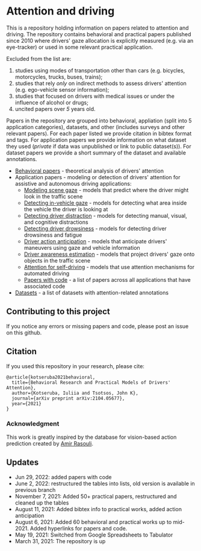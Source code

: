 # Attention and driving

This is a repository holding information on papers related to attention and driving. The repository contains behavioral and practical papers published since 2010 where drivers' gaze allocation is explicitly measured (e.g. via an eye-tracker) or used in some relevant practical application.

Excluded from the list are: 

1) studies using modes of transportation other than cars (e.g. bicycles, motorcycles, trucks, buses, trains);
2) studies that rely *only* on indirect methods to assess drivers' attention (e.g. ego-vehicle sensor information);
3) studies that focused on drivers with medical issues or under the influence of alcohol or drugs;
4) uncited papers over *5* years old.


Papers in the repository are grouped into behavioral, appliation (split into 5 application categories), datasets, and other (includes surveys and other relevant papers). For each paper listed we provide citation in bibtex format and tags. For application papers we provide information on what dataset they used (*private* if data was unpublished or link to public dataset(s)). For dataset papers we provide a short summary of the dataset and available annotations.

- [Behavioral papers](behavioral.md) - theoretical analysis of drivers' attention
- Application papers - modeling or detection of drivers' attention for assistive and autonomous driving applications:
	- [Modeling scene gaze](scene_gaze.md) - models that predict where the driver might look in the traffic scene
	- [Detecting in-vehicle gaze](in-vehicle_gaze.md) - models for detecting what area inside the vehicle the driver is looking at
	- [Detecting driver distraction](distraction_detection.md) - models for detecting manual, visual, and cognitive distractions
	- [Detecting driver drowsiness](drowsiness_detection.md) - models for detecting driver drowsiness and fatigue
	- [Driver action anticipation](action_anticipation.md) - models that anticipate drivers' maneuvers using gaze and vehicle information
	- [Driver awareness estimation](driver_awareness.md) - models that project drivers' gaze onto objects in the traffic scene
	- [Attention for self-driving](self-driving.md) - models that use attention mechanisms for automated driving
	- [Papers with code](papers_with_code.md) - a list of papers across all applications that have associated code
- [Datasets](datasets.md) - a list of datasets with attention-related annotations


## Contributing to this project

If you notice any errors or missing papers and code, please post an issue on this github.

## Citation

If you used this repository in your research, please cite:

```
@article{kotseruba2021behavioral,
  title={Behavioral Research and Practical Models of Drivers' Attention},
  author={Kotseruba, Iuliia and Tsotsos, John K},
  journal={arXiv preprint arXiv:2104.05677},
  year={2021}
}

```

### Acknowledgment

This work is greatly inspired by the database for vision-based action prediction created by [Amir Rasouli](https://github.com/aras62/).

## Updates

- Jun 29, 2022: added papers with code
- June 2, 2022: restructured the tables into lists, old version is available in previous branch
- November 7, 2021: Added 50+ practical papers, restructured and cleaned up the tables
- August 11, 2021: Added bibtex info to practical works, added action anticipation
- August 6, 2021: Added 60 behavioral and practical works up to mid-2021. Added hyperlinks for papers and code.
- May 19, 2021: Switched from Google Spreadsheets to Tabulator
- March 31, 2021: The repository is up